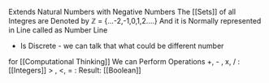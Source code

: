 Extends Natural Numbers with Negative Numbers 
The [[Sets]] of all Integres are Denoted by $\mathbb{Z}$ = {...-2,-1,0,1,2....}
And it is Normally represented in Line called as Number Line
- Is Discrete - we can talk that what could be different number

for [[Computational Thinking]]
We can Perform Operations 
+, - , x, / : [[Integers]]
\> ,  <, = : Result: [[Boolean]]


